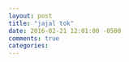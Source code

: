 ```yaml
---
layout: post
title: "jajal tok"
date: 2016-02-21 12:01:00 -0500
comments: true
categories: 
---
```

